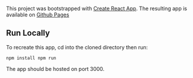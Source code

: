This project was bootstrapped with [Create React App](https://github.com/facebook/create-react-app). The resulting app is available on
[Github Pages](https://jeromecohen.github.io/fortnite/)

## Run Locally
To recreate this app, cd into the cloned directory then run: 

`npm install
 npm run` 

 The app should be hosted on port 3000. 

